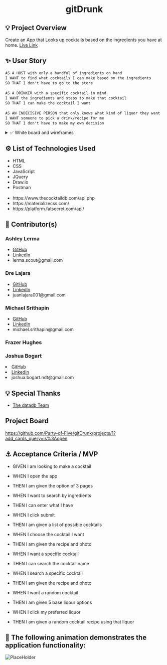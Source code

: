 <h1 align='center'>gitDrunk</h1>
<h2>💡 Project Overview</h2>
<p>Create an App that Looks up cocktails based on the ingredients you have at home.
<a href='https://party-of-five.github.io/gitDrunk/' target='_blank'>Live Link</a>
</p>

<h2>✨ User Story</h2>

```
AS A HOST with only a handful of ingredients on hand
I WANT to find what cocktails I can make based on the ingredients
SO THAT I don't have to go to the store

AS A DRINKER with a specific cocktail in mind
I WANT the ingredients and steps to make that cocktail
SO THAT I can make the cocktail I want

AS AN INDECISIVE PERSON that only knows what kind of liquor they want
I WANT someone to pick a drink/recipe for me
SO THAT I don't have to make my own decision 
```

<details>
<summary>✅ White board and wireframes</summary>
<img src="./assets/img/GitDrunk1.PNG">
<img src="./assets/img/GitDrunk2.PNG">
<img src="./assets/img/GitDrunk3.PNG">
<img src="./assets/img/GitDrunk4.PNG">
</details>

<h2>⚙️ List of Technologies Used</h2>
<ul>
    <li>HTML</li>
    <li>CSS</li>
    <li>JavaScript</li>
    <li>JQuery</li>
    <li>Draw.io</li>
    <li>Postman</li>
    <br/>
    <li>https://www.thecocktaildb.com/api.php</li>
    <li>https://materializecss.com/</li>
    <li>https://platform.fatsecret.com/api/</li>

</ul>
<h2>📓 Contributor(s)</h2>

<h3>Ashley Lerma</h3>
<ul>
    <li><a href='https://github.com/AshleyLerma?tab=repositories' target='_blank'>GitHub</a></li> 
    <li><a href='https://www.linkedin.com/in/ashleylerma/' target='_blank'>LinkedIn</a></li> 
    <li>lerma.scout@gmail.com</li> 
</ul>
<h3>Dre Lajara</h3>
<ul>
    <li><a href='https://github.com/juanlajara/juanlajara.github.io' target='_blank'>GitHub</a></li>
    <li><a href='https://www.linkedin.com/in/juan-andres-lajara-179a8442' target='_blank'>LinkedIn</a></li>
    <li>juanlajara001@gmail.com</li>
</ul>
<h3>Michael Srithapin</h3>
<ul>
    <li><a href='https://github.com/Cranekick50?tab=repositories'>GitHub</a></li>
    <li><a href='www.linkedin.com/in/michael-srithapin-84a07438' target='_blank'>LinkedIn</a></li>
    <li>michael.srithapin@gmail.com</li>
</ul>
<h3>Frazer Hughes</h3>
<h3>Joshua Bogart</h3>
    <li><a href='https://github.com/joshuabogart?tab=repositories' target='_blank'>GitHub</a></li> 
    <li><a href='https://www.linkedin.com/in/joshua-bogart-97026b117/' target='_blank'>LinkedIn</a></li> 
    <li>joshua.bogart.ndt@gmail.com</li>

<h2>💡 Special Thanks</h2>
<ul>
    <li><a href='https://www.patreon.com/thedatadb' target='_blank'>The datadb Team </a></li>
</ul>
<h2> Project Board</h2>

https://github.com/Party-of-Five/gitDrunk/projects/1?add_cards_query=is%3Aopen

<h2>⚓ Acceptance Criteria / MVP</h2>

- GIVEN I am looking to make a cocktail
- WHEN I open the app
- THEN I am given the option of 3 pages 

- WHEN I want to search by ingredients
- THEN I can enter what I have 

- WHEN I click submit
- THEN I am given a list of possible cocktails

- WHEN I choose the cocktail I want
- THEN I am given the recipe and photo

- WHEN I want a specific cocktail
- THEN I can search the cocktail name

- WHEN I search a specific cocktail
- THEN I am given the recipe and photo

- WHEN I want a random cocktail
- THEN I am given 5 base liqour options

- WHEN I click my preferred liquor
- THEN I am given a random cocktail recipe using that liquor 

<h2>🎉 The following animation demonstrates the application functionality:</h2>

![PlaceHolder](TBD)
